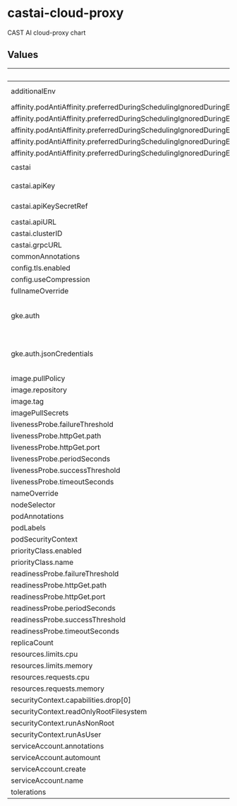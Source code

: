 # castai-cloud-proxy

CAST AI cloud-proxy chart

## Values

| Key | Type | Default | Description |
|-----|------|---------|-------------|
| additionalEnv | object | `{"LOG_LEVEL":"4"}` | Used to set additional environment variables for the cloud-proxy container. |
| affinity.podAntiAffinity.preferredDuringSchedulingIgnoredDuringExecution[0].podAffinityTerm.labelSelector.matchExpressions[0].key | string | `"app.kubernetes.io/name"` |  |
| affinity.podAntiAffinity.preferredDuringSchedulingIgnoredDuringExecution[0].podAffinityTerm.labelSelector.matchExpressions[0].operator | string | `"In"` |  |
| affinity.podAntiAffinity.preferredDuringSchedulingIgnoredDuringExecution[0].podAffinityTerm.labelSelector.matchExpressions[0].values[0] | string | `"castai-cloud-proxy"` |  |
| affinity.podAntiAffinity.preferredDuringSchedulingIgnoredDuringExecution[0].podAffinityTerm.topologyKey | string | `"kubernetes.io/hostname"` |  |
| affinity.podAntiAffinity.preferredDuringSchedulingIgnoredDuringExecution[0].weight | int | `100` |  |
| castai | object | `{"apiKey":"","apiKeySecretRef":"","apiURL":"https://api.cast.ai","clusterID":"","grpcURL":"api-grpc.cast.ai:443"}` | CAST AI specific settings |
| castai.apiKey | string | `""` | The CAST AI API key. Either this or apiKeySecretRef must be provided. |
| castai.apiKeySecretRef | string | `""` | Kubernetes Secret reference for the CAST AI API key. Either this or apiKey must be provided. |
| castai.apiURL | string | `"https://api.cast.ai"` | The CAST AI API URL. |
| castai.clusterID | string | `""` | The CAST AI cluster ID. |
| castai.grpcURL | string | `"api-grpc.cast.ai:443"` | The CAST AI gRPC URL. |
| commonAnnotations | object | `{}` |  |
| config.tls.enabled | bool | `true` |  |
| config.useCompression | bool | `true` |  |
| fullnameOverride | string | `""` |  |
| gke.auth | object | `{"jsonCredentials":""}` | Optional: by default metadata server is used. Override this options to choose another authentication method. (https://cloud.google.com/docs/authentication/application-default-credentials). |
| gke.auth.jsonCredentials | string | `""` | JSON credentials to use when authenticating against GCP. You can generate the JSON key using this documentation: https://cloud.google.com/iam/docs/keys-create-delete#creating |
| image.pullPolicy | string | `"IfNotPresent"` |  |
| image.repository | string | `"us-docker.pkg.dev/castai-hub/library/cloud-proxy"` |  |
| image.tag | string | `""` |  |
| imagePullSecrets | list | `[]` |  |
| livenessProbe.failureThreshold | int | `3` |  |
| livenessProbe.httpGet.path | string | `"/livez"` |  |
| livenessProbe.httpGet.port | int | `9091` |  |
| livenessProbe.periodSeconds | int | `10` |  |
| livenessProbe.successThreshold | int | `1` |  |
| livenessProbe.timeoutSeconds | int | `1` |  |
| nameOverride | string | `""` |  |
| nodeSelector | object | `{}` |  |
| podAnnotations | object | `{}` |  |
| podLabels | object | `{}` |  |
| podSecurityContext | object | `{}` |  |
| priorityClass.enabled | bool | `true` |  |
| priorityClass.name | string | `"system-cluster-critical"` |  |
| readinessProbe.failureThreshold | int | `3` |  |
| readinessProbe.httpGet.path | string | `"/readyz"` |  |
| readinessProbe.httpGet.port | int | `9091` |  |
| readinessProbe.periodSeconds | int | `10` |  |
| readinessProbe.successThreshold | int | `1` |  |
| readinessProbe.timeoutSeconds | int | `1` |  |
| replicaCount | int | `2` |  |
| resources.limits.cpu | int | `1` |  |
| resources.limits.memory | string | `"512Mi"` |  |
| resources.requests.cpu | string | `"100m"` |  |
| resources.requests.memory | string | `"128Mi"` |  |
| securityContext.capabilities.drop[0] | string | `"ALL"` |  |
| securityContext.readOnlyRootFilesystem | bool | `true` |  |
| securityContext.runAsNonRoot | bool | `true` |  |
| securityContext.runAsUser | int | `1000` |  |
| serviceAccount.annotations | object | `{}` |  |
| serviceAccount.automount | bool | `true` |  |
| serviceAccount.create | bool | `true` |  |
| serviceAccount.name | string | `""` |  |
| tolerations | list | `[]` |  |
